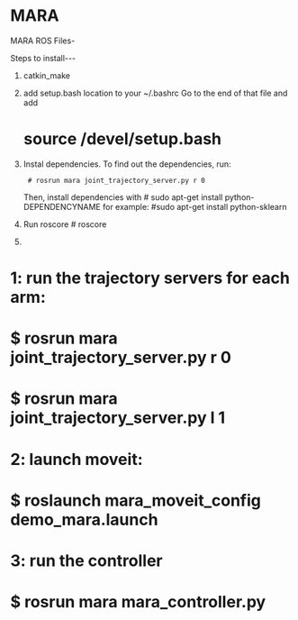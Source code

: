 # MARA
MARA ROS Files-

Steps to install---

1. catkin_make
2. add setup.bash location to your ~/.bashrc
	Go to the end of that file and add
	# source <path to your directory>/devel/setup.bash
3. Instal dependencies. To find out the dependencies, run:

		# rosrun mara joint_trajectory_server.py r 0
	Then, install dependencies with 
		# sudo apt-get install python-DEPENDENCYNAME
	for example: 
		#sudo apt-get install python-sklearn
4. Run roscore
		# roscore
5. 
# 1: run the trajectory servers for each arm:
# 	$ rosrun mara joint_trajectory_server.py r 0
# 	$ rosrun mara joint_trajectory_server.py l 1
#
# 2: launch moveit:
#	$ roslaunch mara_moveit_config demo_mara.launch
#
# 3: run the controller
#	$ rosrun mara mara_controller.py   
